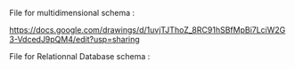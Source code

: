 File for multidimensional schema : 

https://docs.google.com/drawings/d/1uvjTJThoZ_8RC91hSBfMpBi7LciW2G3-VdcedJ9pQM4/edit?usp=sharing

File for Relationnal Database schema :